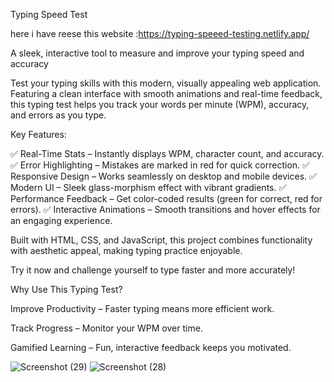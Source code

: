 Typing Speed Test

here i have reese this website :https://typing-speeed-testing.netlify.app/



A sleek, interactive tool to measure and improve your typing speed and accuracy

Test your typing skills with this modern, visually appealing web application. Featuring a clean interface with smooth animations and real-time feedback, this typing test helps you track your words per minute (WPM), accuracy, and errors as you type.

Key Features:


✅ Real-Time Stats – Instantly displays WPM, character count, and accuracy.
✅ Error Highlighting  – Mistakes are marked in red for quick correction.
✅ Responsive Design – Works seamlessly on desktop and mobile devices.
✅ Modern UI – Sleek glass-morphism effect with vibrant gradients.
✅ Performance Feedback – Get color-coded results (green for correct, red for errors).
✅ Interactive Animations – Smooth transitions and hover effects for an engaging experience.

Built with HTML, CSS, and JavaScript, this project combines functionality with aesthetic appeal, making typing practice enjoyable.

Try it now and challenge yourself to type faster and more accurately!

Why Use This Typing Test?

Improve Productivity – Faster typing means more efficient work.

Track Progress – Monitor your WPM over time.

Gamified Learning – Fun, interactive feedback keeps you motivated.

![Screenshot (29)](https://github.com/user-attachments/assets/8e2b09bc-6c65-45b8-8a9f-4b610ec34fdb)
![Screenshot (28)](https://github.com/user-attachments/assets/f37a8168-9afc-4c12-b483-34556506b503)
